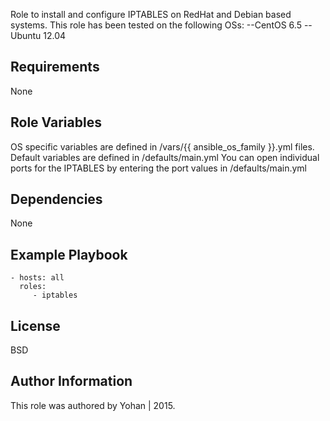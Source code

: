 
Role to install and configure IPTABLES on RedHat and Debian based systems.
This role has been tested on the following OSs:
--CentOS 6.5
--Ubuntu 12.04 

Requirements
------------

None

Role Variables
--------------

OS specific variables are defined in /vars/{{ ansible_os_family }}.yml files. 
Default variables are defined in /defaults/main.yml
You can open individual ports for the IPTABLES by entering the port values in /defaults/main.yml

Dependencies
------------

None

Example Playbook
----------------

    - hosts: all
      roles:
         - iptables

License
-------

BSD

Author Information
------------------

This role was authored by Yohan | 2015.

